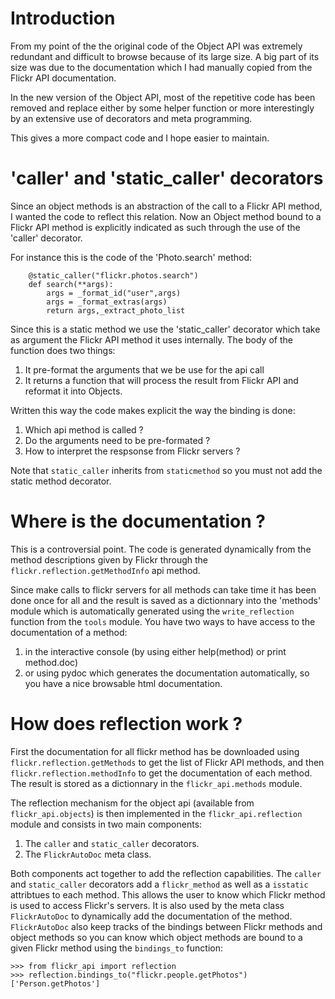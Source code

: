 # Introduction #
From my point of the the original code of the Object API was extremely redundant and difficult to browse because of its large size. A big part of its size was due to the documentation which I had manually copied from the Flickr API documentation.

In the new version of the Object API, most of the repetitive code has been removed and replace either by some helper function or more interestingly by an extensive use
of decorators and meta programming.

This gives a more compact code and I hope easier to maintain.


# 'caller' and 'static\_caller' decorators #
Since an object methods is an abstraction of the call to a Flickr API method, I wanted the code to reflect this relation. Now an Object method bound to a Flickr API method is explicitly indicated as such through the use of the 'caller' decorator.

For instance this is the code of the 'Photo.search' method:
```
    @static_caller("flickr.photos.search")
    def search(**args):        
        args = _format_id("user",args)
        args = _format_extras(args)
        return args,_extract_photo_list
```

Since this is a static method we use the 'static\_caller' decorator which take as argument the Flickr API method it uses internally. The body of the function does two things:
  1. It pre-format the arguments that we be use for the api call
  1. It returns a function that will process the result from Flickr API and reformat it into Objects.

Written this way the code makes explicit the way the binding is done:
  1. Which api method is called ?
  1. Do the arguments need to be pre-formated ?
  1. How to interpret the respsonse from Flickr servers ?

Note that `static_caller` inherits from `staticmethod` so you must not add the
static method decorator.

# Where is the documentation ? #

This is a controversial point. The code is generated dynamically from the method descriptions given by Flickr through the `flickr.reflection.getMethodInfo` api method.

Since make calls to flickr servers for all methods can take time it has been done once for all and the result is saved as a dictionnary into the 'methods' module which is automatically generated using the `write_reflection` function from the `tools` module. You have two ways to have access to the documentation of a method:
  1. in the interactive console (by using either help(method) or print method.doc)
  1. or using pydoc which generates the documentation automatically, so you have a nice browsable html documentation.

# How does reflection work ? #

First the documentation for all flickr method has be downloaded using `flickr.reflection.getMethods` to get the list of Flickr API methods, and then
`flickr.reflection.methodInfo` to get the documentation of each method. The result is stored as a dictionnary in the `flickr_api.methods` module.

The reflection mechanism for the object api (available from `flickr_api.objects`) is then implemented in the `flickr_api.reflection` module and consists in two main components:
  1. The `caller` and `static_caller` decorators.
  1. The `FlickrAutoDoc` meta class.

Both components act together to add the reflection capabilities. The `caller` and `static_caller` decorators add a `flickr_method` as well as a `isstatic` attribtues to each method. This allows the user to know which Flickr method is used
to access Flickr's servers. It is also used by the meta class `FlickrAutoDoc` to dynamically add the documentation of the method.
`FlickrAutoDoc` also keep tracks of the bindings between Flickr methods and object methods so you can know which object methods are bound to a given Flickr method using the `bindings_to` function:

```
>>> from flickr_api import reflection
>>> reflection.bindings_to("flickr.people.getPhotos")
['Person.getPhotos']
```